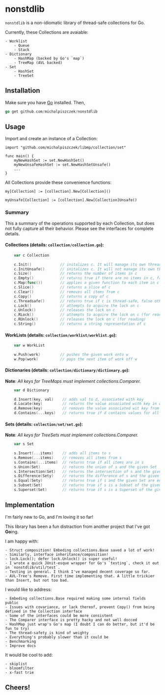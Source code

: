 # nonstdlib

`nonstdlib` is a non-idiomatic library of thread-safe collections for Go. 

Currently, these Collections are avaiable:
    
    - Worklist 
        - Queue 
        - Stack
    - Dictionary
        - HashMap (backed by Go's `map`)
        - TreeMap (AVL backed)
    - Set
        - HashSet 
        - TreeSet
       

## Installation

Make sure you have [Go](http://golang.org) installed. Then,

```go
go get github.com/michalpiszczek/nonstdlib
```

## Usage

Import and create an instance of a Collection:

```golang
import "github.com/michalpiszczek/libmp/collection/set"

func main() {
    myNewHashSet := set.NewHashSet()
    myNewUnsafeHashSet := set.NewHashSetUnsafe()
    ...
}
```

All Collections provide these convenience functions:

```
my[Collection] := [collection].New[Collection]() 

myUnsafe[Collection] := [collection].New[Collection]Unsafe()
```

### Summary

This a summary of the operations supported by each Collection, but does not fully capture all their behavior. Please see the interfaces for complete details.

#### Collections (details: `collection/collection.go`):

```go
    var c Collection
    
    c.Init()             // initalizes c. It will manage its own thread-safety
    c.InitUnsafe()       // initalizes c. It will not manage its own thread-safety
    c.Size()             // returns the number of items in c
    c.Empty()            // returns true if there are no items in c, false otherwise
    c.Map(func())        // applies a given function to each item in c
    c.Slice()            // returns a slice of c
    c.Clear()            // removes all items from c
    c.Copy()             // returns a copy of c
    c.Threadsafe()       // returns true if c is thread-safe, false otherwise
    c.Lock()             // attempts to acquire the lock on c
    c.Unlock()           // releases the lock on c
    c.RLock()            // attempts to acquire the lock on c (for reading)
    c.RUnlock()          // releases the lock on c (for reading)
    c.String()           // returns a string representation of c
```

#### WorkLists (details: `collection/worklist/worklist.go`):

```go 
    var w WorkList
    
    w.Push(work)         // pushes the given work onto w
    w.Pop(work)          // pops the next item of work off w
```

#### Dictionaries (details: `collection/dictionary/dictionary.go`):

**Note**: *All keys for TreeMaps must implement collections.Comparer.*

```go 
    var d Dictionary
    
    d.Insert(key, val)    // adds val to d, associated with key
    d.Locate(key)         // returns the value associated with key in d
    d.Remove(key)         // removes the value associated wit key from d
    d.Contains(...keys)   // returns true if d contains values for all keys
```

#### Sets (details: `collection/set/set.go`):

**Note**: *All keys for TreeSets must implement collections.Comparer.*

```go 
    var s Set
    
    s.Insert(...items)    // adds all items to s
    s.Remove(...items)    // removes all items from s
    s.Contains(...items)  // returns true if all items are in s
    s.Union(Set)          // returns the union of s and the given Set
    s.Intersection(Set)   // returns the intersection of s and the given Set
    s.Difference(Sety)    // returns the difference of s and the given Set
    s.Equal(Sety)         // returns true if s and the given Set are equal, false otherwise
    s.Subset(Set)         // returns true if s is a Subset of the given Set, false otherwise
    s.Superset(Set)       // returns true if s is a Superset of the given Set, false otherwise

```
## Implementation

I'm fairly new to Go, and I'm loving it so far! 

This library has been a fun distraction from another project that I've got **Go**ing.

I am happy with:

    - Struct composition! Embeding collections.Base saved a lot of work! 
    - Similarly, interface inheritance/composition! 
    - lock.Lock(); defer lock.Unlock() is super useful!
    - I wrote a quick JUnit-esque wrapper for Go's `testing`, check it out in `nonstdlib/util/test`.
    - Testing in general. I think I've managed decent coverage so far.
    - AVL-Tree's Remove. First time implementing that. A little trickier than Insert, but not too bad.

I would like to address:
    
    - Embeding collections.Base required making some internal fields public
    - Issues with covariance, or lack thereof, prevent Copy() from being defined in the Collection interface
    - Some of the interfaces could be more consistent
    - The Comparer interface is pretty hacky and not well docced
    - HashMap just wrap's Go's map (I doubt I can do better, but it'd be fun to try)
    - The thread-safety is kind of weighty
    - Everything's probably slower than it could be
    - Benchmarking
    - Improve docs

It would be cool to add:

    - skiplist
    - bloomfilter
    - x-fast trie

## Cheers!
